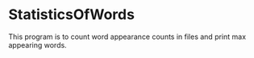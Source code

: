 # StatisticsOfWords
This program is to count word appearance counts in files and print max appearing words.

